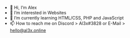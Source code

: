 - 👋 Hi, I’m Alex
- 👀 I’m interested in Websites
- 🌱 I’m currently learning HTML/CSS, PHP and JavaScript
- 📫 How to reach me on Discord > Al3x#3828 or E-Mail > hello@al3x.online
